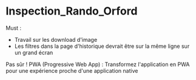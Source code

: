 # Inspection_Rando_Orford

Must :
- Travail sur les download d'image
- Les filtres dans la page d'historique devrait être sur la même ligne sur un grand écran



Pas sûr !
PWA (Progressive Web App) : Transformez l'application en PWA pour une expérience proche d'une application native

